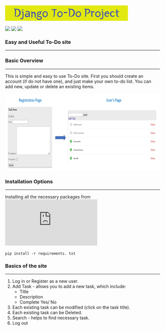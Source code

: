 ![](https://github.com/Kate-Pol/Django---To_Do_Project/blob/main/png%20files/banner.png)

![](https://img.shields.io/github/contributors/Kate-Pol/Django---To_Do_Project?logo=GitHub) ![](https://img.shields.io/github/languages/top/Kate-Pol/Django---To_Do_Project?logo=GitHub) ![](https://img.shields.io/github/languages/count/Kate-Pol/Django---To_Do_Project?logo=GitHub)

### Easy and Useful To-Do site
---
### Basic Overview
---
This is simple and easy to use To-Do site. First you should create an account (if do not have one), and just make your own to-do list. You can add new, update or delete an existing items. 

<img src="https://github.com/Kate-Pol/Django---To_Do_Project/blob/main/png%20files/site%20view.PNG" width="850" height="250">

### Installation Options
---
Installing all the necessary packages from ![requirements file](https://github.com/Kate-Pol/Django---To_Do_Project/blob/main/requirements.txt)

```
pip install -r requirements. txt 
```

### Basics of the site 
---
1. Log in or Register as a new user.
2. Add Task - allows you to add a new task, which include:
   * Title
   * Description 
   * Complete Yes/ No 
3. Each existing task can be modified (click on the task title).
4. Each existing task can be Deleted.
5. Search - helps to find necessary task.
6. Log out
